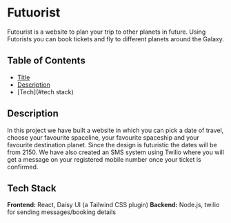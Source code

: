 # Futuorist

Futourist is a website to plan your trip to other planets in future. Using Futorists you can book tickets and fly to different planets around the Galaxy.

## Table of Contents
* [Title](#futurist)
* [Description](#description)
* [Tech](#tech stack)

## Description

In this project we have built a website in which you can pick a date of travel, choose your favourite spaceline, your favourite spaceship and your favourite destination planet.
Since the design is futuristic the dates will be from 2150. We have also created an SMS system using Twilio where you will get a message on your registered mobile number once your ticket is confirmed.

## Tech Stack

**Frontend:** React, Daisy UI (a Tailwind CSS plugin)
**Backend:** Node.js, twilio for sending messages/booking details
